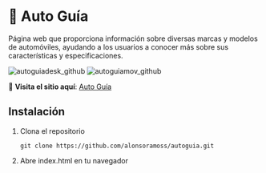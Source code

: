 # 🚗 Auto Guía  
Página web que proporciona información sobre diversas marcas y modelos de automóviles, ayudando a los usuarios a conocer más sobre sus características y especificaciones.  

![autoguiadesk_github](https://github.com/user-attachments/assets/8c3d3237-f516-427e-9c3f-a963d5499c18)
![autoguiamov_github](https://github.com/user-attachments/assets/5bc11700-f6a8-4c76-966a-fa10d81a3f6c)

🔗 **Visita el sitio aquí**: [Auto Guía](https://autoguia.netlify.app)  

## Instalación

1. Clona el repositorio

       git clone https://github.com/alonsoramoss/autoguia.git
   
2. Abre index.html en tu navegador
